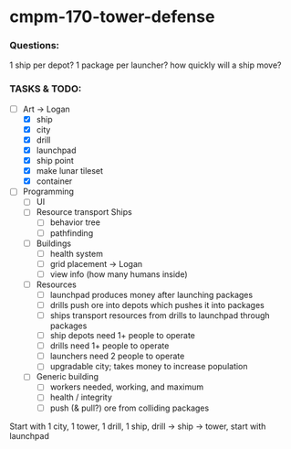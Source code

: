 # cmpm-170-tower-defense

### Questions:
1 ship per depot?
1 package per launcher?
how quickly will a ship move?

### TASKS & TODO: 
- [ ] Art -> Logan
	- [x] ship
	- [x] city
	- [x] drill
	- [x] launchpad
	- [x] ship point
	- [x] make lunar tileset
	- [x] container
- [ ] Programming
	- [ ] UI
	- [ ] Resource transport Ships
		- [ ] behavior tree
		- [ ] pathfinding 
	- [ ] Buildings
		- [ ] health system
		- [ ] grid placement -> Logan
		- [ ] view info (how many humans inside)
	- [ ] Resources
		- [ ] launchpad produces money after launching packages
		- [ ] drills push ore into depots which pushes it into packages
		- [ ] ships transport resources from drills to launchpad through packages
		- [ ] ship depots need 1+ people to operate
		- [ ] drills need 1+ people to operate
		- [ ] launchers need 2 people to operate
		- [ ] upgradable city; takes money to increase population
	- [ ] Generic building
		- [ ] workers needed, working, and maximum
		- [ ] health / integrity
		- [ ] push (& pull?) ore from colliding packages

Start with 1 city, 1 tower, 1 drill, 1 ship, drill -> ship -> tower, start with launchpad
